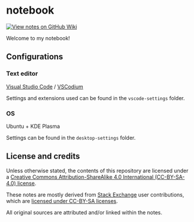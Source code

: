 # notebook

[![View notes on GitHub Wiki](https://img.shields.io/badge/-View%20on%20GitHub%20Wiki-seagreen?style=for-the-badge&logo=github&labelColor=black&logoColor=white)](https://github.com/nmstreethran/notebook/wiki)

Welcome to my notebook!

## Configurations

### Text editor

[Visual Studio Code](https://code.visualstudio.com/) / [VSCodium](https://vscodium.com/)

Settings and extensions used can be found in the `vscode-settings` folder.

### OS

Ubuntu + KDE Plasma

Settings can be found in the `desktop-settings` folder.

## License and credits

Unless otherwise stated, the contents of this repository are licensed under a [Creative Commons Attribution-ShareAlike 4.0 International (CC-BY-SA-4.0) license](https://creativecommons.org/licenses/by-sa/4.0/).

These notes are mostly derived from [Stack Exchange](https://stackexchange.com/) user contributions, which are [licensed under CC-BY-SA licenses](https://stackoverflow.com/help/licensing).

All original sources are attributed and/or linked within the notes.
